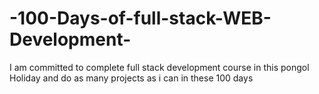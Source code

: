 # -100-Days-of-full-stack-WEB-Development-
I am committed to complete full stack development course in this pongol Holiday and do as many projects as i can in these 100 days 
